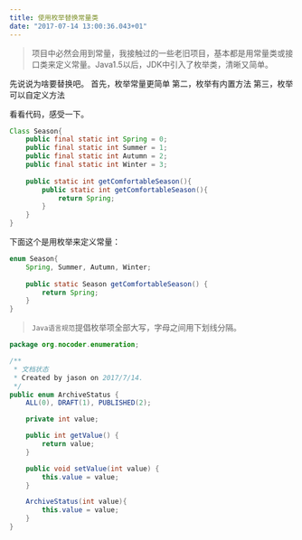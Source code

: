 ```yaml
---
title: 使用枚举替换常量类
date: "2017-07-14 13:00:36.043+01"
---
```

>项目中必然会用到常量，我接触过的一些老旧项目，基本都是用常量类或接口类来定义常量。Java1.5以后，JDK中引入了枚举类，清晰又简单。

先说说为啥要替换吧。
首先，枚举常量更简单
第二，枚举有内置方法
第三，枚举可以自定义方法

看看代码，感受一下。
```java
Class Season{
	public final static int Spring = 0;
	public final static int Summer = 1;
	public final static int Autumn = 2;
	public final static int Winter = 3;
	
	public static int getComfortableSeason(){
		public static int getComfortableSeason(){
			return Spring;
		}
	}
}
```

下面这个是用枚举来定义常量：
```java
enum Season{
	Spring, Summer, Autumn, Winter;
	
	public static Season getComfortableSeason() {
		return Spring;
	}
}
```

>`Java语言规范`提倡枚举项全部大写，字母之间用下划线分隔。

```java
package org.nocoder.enumeration;

/**
 * 文档状态
 * Created by jason on 2017/7/14.
 */
public enum ArchiveStatus {
    ALL(0), DRAFT(1), PUBLISHED(2);

    private int value;

    public int getValue() {
        return value;
    }

    public void setValue(int value) {
        this.value = value;
    }

    ArchiveStatus(int value){
        this.value = value;
    }
}
```
